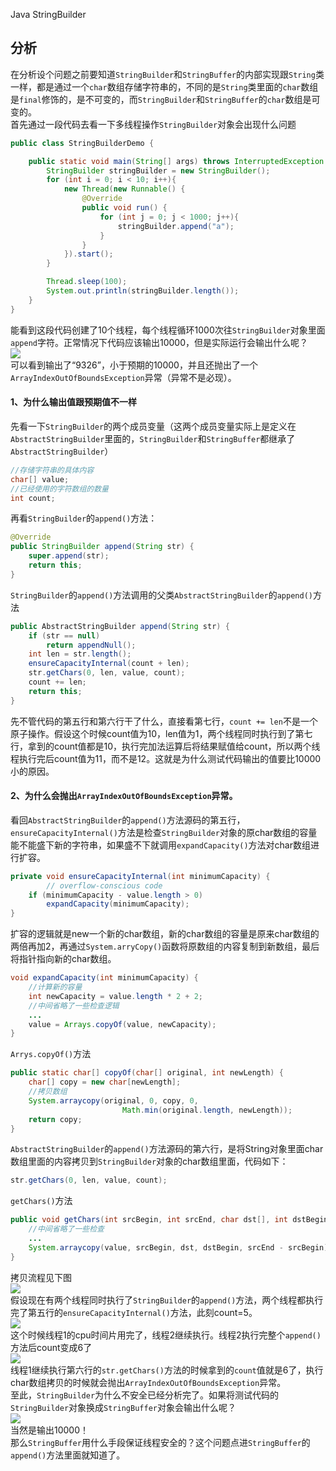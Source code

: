 Java StringBuilder
<a name="ANjsA"></a>
## 分析
在分析设个问题之前要知道`StringBuilder`和`StringBuffer`的内部实现跟`String`类一样，都是通过一个`char`数组存储字符串的，不同的是`String`类里面的`char`数组是`final`修饰的，是不可变的，而`StringBuilder`和`StringBuffer`的`char`数组是可变的。<br />首先通过一段代码去看一下多线程操作`StringBuilder`对象会出现什么问题
```java
public class StringBuilderDemo {

    public static void main(String[] args) throws InterruptedException {
        StringBuilder stringBuilder = new StringBuilder();
        for (int i = 0; i < 10; i++){
            new Thread(new Runnable() {
                @Override
                public void run() {
                    for (int j = 0; j < 1000; j++){
                        stringBuilder.append("a");
                    }
                }
            }).start();
        }

        Thread.sleep(100);
        System.out.println(stringBuilder.length());
    }
}
```
能看到这段代码创建了10个线程，每个线程循环1000次往`StringBuilder`对象里面`append`字符。正常情况下代码应该输出10000，但是实际运行会输出什么呢？<br />![](https://cdn.nlark.com/yuque/0/2021/webp/396745/1623834313890-6f23f026-f7c7-4bb5-8dc8-fbd51000a1f4.webp#clientId=u9b7fca1f-bd3e-4&from=paste&id=u18cf5908&originHeight=213&originWidth=1080&originalType=url&ratio=3&status=done&style=none&taskId=ud05aa73e-086d-4c86-82ec-5e89ec965ff)<br />可以看到输出了“9326”，小于预期的10000，并且还抛出了一个`ArrayIndexOutOfBoundsException`异常（异常不是必现）。
<a name="X03xX"></a>
#### 1、为什么输出值跟预期值不一样
先看一下`StringBuilder`的两个成员变量（这两个成员变量实际上是定义在`AbstractStringBuilder`里面的，`StringBuilder`和`StringBuffer`都继承了`AbstractStringBuilder`）
```java
//存储字符串的具体内容
char[] value;
//已经使用的字符数组的数量
int count;
```
再看`StringBuilder`的`append()`方法：
```java
@Override
public StringBuilder append(String str) {
    super.append(str);
    return this;
}
```
`StringBuilder`的`append()`方法调用的父类`AbstractStringBuilder`的`append()`方法
```java
public AbstractStringBuilder append(String str) {
    if (str == null)
        return appendNull();
    int len = str.length();
    ensureCapacityInternal(count + len);
    str.getChars(0, len, value, count);
    count += len;
    return this;
}
```
先不管代码的第五行和第六行干了什么，直接看第七行，`count += len`不是一个原子操作。假设这个时候count值为10，len值为1，两个线程同时执行到了第七行，拿到的count值都是10，执行完加法运算后将结果赋值给count，所以两个线程执行完后count值为11，而不是12。这就是为什么测试代码输出的值要比10000小的原因。
<a name="VO4BU"></a>
#### 2、为什么会抛出`ArrayIndexOutOfBoundsException`异常。
看回`AbstractStringBuilder`的`append()`方法源码的第五行，`ensureCapacityInternal()`方法是检查`StringBuilder`对象的原char数组的容量能不能盛下新的字符串，如果盛不下就调用`expandCapacity()`方法对char数组进行扩容。
```java
private void ensureCapacityInternal(int minimumCapacity) {
        // overflow-conscious code
    if (minimumCapacity - value.length > 0)
        expandCapacity(minimumCapacity);
}
```
扩容的逻辑就是new一个新的char数组，新的char数组的容量是原来char数组的两倍再加2，再通过`System.arryCopy()`函数将原数组的内容复制到新数组，最后将指针指向新的char数组。
```java
void expandCapacity(int minimumCapacity) {
    //计算新的容量
    int newCapacity = value.length * 2 + 2;
    //中间省略了一些检查逻辑
    ...
    value = Arrays.copyOf(value, newCapacity);
}
```
`Arrys.copyOf()`方法
```java
public static char[] copyOf(char[] original, int newLength) {
    char[] copy = new char[newLength];
    //拷贝数组
    System.arraycopy(original, 0, copy, 0,
                         Math.min(original.length, newLength));
    return copy;
}
```
`AbstractStringBuilder`的`append()`方法源码的第六行，是将String对象里面char数组里面的内容拷贝到`StringBuilder`对象的char数组里面，代码如下：
```java
str.getChars(0, len, value, count);
```
`getChars()`方法
```java
public void getChars(int srcBegin, int srcEnd, char dst[], int dstBegin) {
    //中间省略了一些检查
    ...
    System.arraycopy(value, srcBegin, dst, dstBegin, srcEnd - srcBegin);
}
```
拷贝流程见下图<br />![](https://cdn.nlark.com/yuque/0/2021/webp/396745/1623834313726-76faee48-7ede-4ce7-ba92-c26b7ffafc67.webp#clientId=u9b7fca1f-bd3e-4&from=paste&id=u501a6e5a&originHeight=442&originWidth=1080&originalType=url&ratio=3&status=done&style=shadow&taskId=u83718773-d91a-4a17-b820-06d7b6ad2e6)<br />假设现在有两个线程同时执行了`StringBuilder`的`append()`方法，两个线程都执行完了第五行的`ensureCapacityInternal()`方法，此刻count=5。<br />![](https://cdn.nlark.com/yuque/0/2021/webp/396745/1623834313661-d150ec62-0c9a-44a4-aeb0-0501baaed4c0.webp#clientId=u9b7fca1f-bd3e-4&from=paste&id=ud0ec3268&originHeight=575&originWidth=1080&originalType=url&ratio=3&status=done&style=shadow&taskId=uffe2c8dd-f286-4707-8c41-5175ba16b8d)<br />这个时候线程1的cpu时间片用完了，线程2继续执行。线程2执行完整个`append()`方法后count变成6了<br />![](https://cdn.nlark.com/yuque/0/2021/webp/396745/1623834313641-88f34c01-b4ba-4d17-b542-60fda960ad2f.webp#clientId=u9b7fca1f-bd3e-4&from=paste&id=u8922b1c1&originHeight=637&originWidth=1080&originalType=url&ratio=3&status=done&style=shadow&taskId=u24660462-cbad-4f20-9a37-534f23c0504)<br />线程1继续执行第六行的`str.getChars()`方法的时候拿到的`count`值就是6了，执行char数组拷贝的时候就会抛出`ArrayIndexOutOfBoundsException`异常。<br />至此，`StringBuilder`为什么不安全已经分析完了。如果将测试代码的`StringBuilder`对象换成`StringBuffer`对象会输出什么呢？<br />![](https://cdn.nlark.com/yuque/0/2021/webp/396745/1623834313782-4beefb25-5849-4d57-bbd3-671ab3147c90.webp#clientId=u9b7fca1f-bd3e-4&from=paste&id=u8311b760&originHeight=92&originWidth=1080&originalType=url&ratio=3&status=done&style=none&taskId=uc45487ec-8a61-45c6-8377-3230f324a4f)<br />当然是输出10000！<br />那么`StringBuffer`用什么手段保证线程安全的？这个问题点进`StringBuffer`的`append()`方法里面就知道了。
